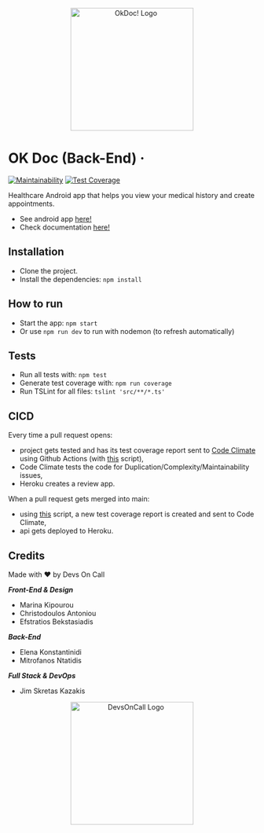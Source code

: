<p align="center">
  <img src="https://res.cloudinary.com/devsoncall/image/upload/v1634938051/okdoc-logo.png" alt="OkDoc! Logo" width="250" height="250">
</p>

# OK Doc (Back-End) &middot;

[![Maintainability](https://api.codeclimate.com/v1/badges/da64eedb7063496d7b74/maintainability)](https://codeclimate.com/github/Devs-On-Call/okdoc-backend/maintainability)
[![Test Coverage](https://api.codeclimate.com/v1/badges/da64eedb7063496d7b74/test_coverage)](https://codeclimate.com/github/Devs-On-Call/okdoc-backend/test_coverage)

Healthcare Android app that helps you view your medical history and create appointments.

- See android app [here!](https://github.com/Devs-On-Call/okdoc-android)
- Check documentation [here!](https://documenter.getpostman.com/view/8654070/UUxxhUAL)

## Installation

- Clone the project.
- Install the dependencies: `npm install`

## How to run

- Start the app: `npm start`
- Or use `npm run dev` to run with nodemon (to refresh automatically)

## Tests

- Run all tests with: `npm test`
- Generate test coverage with: `npm run coverage`
- Run TSLint for all files: `tslint 'src/**/*.ts'`

## CICD

Every time a pull request opens:

- project gets tested and has its test coverage report sent to [Code Climate](https://codeclimate.com/github/Devs-On-Call/okdoc-backend) using Github Actions (with [this](.github/workflows/coverage-pr.yml) script),
- Code Climate tests the code for Duplication/Complexity/Maintainability issues,
- Heroku creates a review app.

When a pull request gets merged into main:

- using [this](.github/workflows/coverage-main.yml) script, a new test coverage report is created and sent to Code Climate,
- api gets deployed to Heroku.

## Credits

Made with ♥ by Devs On Call

**_Front-End &amp; Design_**

- Marina Kipourou
- Christodoulos Antoniou
- Efstratios Bekstasiadis

**_Back-End_**

- Elena Konstantinidi
- Mitrofanos Ntatidis

**_Full Stack &amp; DevOps_**

- Jim Skretas Kazakis

<p align="center">
  <img src="https://res.cloudinary.com/devsoncall/image/upload/v1634938059/devsoncall-logo.png" alt="DevsOnCall Logo" width="250" height="250">
</p>
